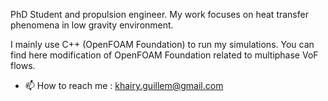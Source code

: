 PhD Student and propulsion engineer.
My work focuses on heat transfer phenomena in low gravity environment.

I mainly use C++ (OpenFOAM Foundation) to run my simulations.
You can find here modification of OpenFOAM Foundation related to multiphase VoF flows.

- 📫 How to reach me : khairy.guillem@gmail.com

